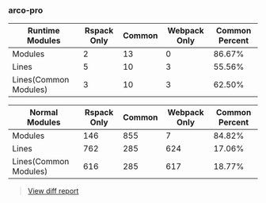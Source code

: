 ### arco-pro

| Runtime Modules       | Rspack Only | Common | Webpack Only | Common Percent | 
|-----------------------|-------------|--------|--------------|----------------| 
| Modules               | 2           | 13     | 0            | 86.67%         | 
| Lines                 | 5           | 10     | 3            | 55.56%         | 
| Lines(Common Modules) | 3           | 10     | 3            | 62.50%         | 


| Normal Modules        | Rspack Only | Common | Webpack Only | Common Percent | 
|-----------------------|-------------|--------|--------------|----------------| 
| Modules               | 146         | 855    | 7            | 84.82%         | 
| Lines                 | 762         | 285    | 624          | 17.06%         | 
| Lines(Common Modules) | 616         | 285    | 617          | 18.77%         | 


> [View diff report](https://web-infra-dev.github.io/rspack-report-website/diff/7140316228/diff_arco-pro.html)

